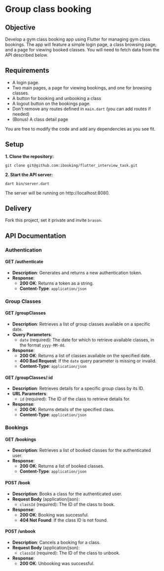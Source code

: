 # Group class booking

## Objective

Develop a gym class booking app using Flutter for managing gym class bookings. The app will feature a simple login page, a class browsing page, and a page for viewing booked classes. You will need to fetch data from the API described below.

## Requirements

- A login page.
- Two main pages, a page for viewing bookings, and one for browsing classes.
- A button for booking and unbooking a class
- A logout button on the bookings page.
- Don't remove any routes defined in `main.dart` (you can add routes if needed)
- (Bonus) A class detail page

You are free to modify the code and add any dependencies as you see fit.

## Setup

**1. Clone the repository:**
```
git clone git@github.com:ibooking/flutter_interview_task.git
```
**2. Start the API server:**
```
dart bin/server.dart
```

The server will be running on http://localhost:8080.

## Delivery
Fork this project, set it private and invite `brason`.

## API Documentation

### Authentication

#### GET /authenticate

- **Description**: Generates and returns a new authentication token.
- **Response**:
  - **200 OK**: Returns a token as a string.
  - **Content-Type**: `application/json`

### Group Classes

#### GET /groupClasses

- **Description**: Retrieves a list of group classes available on a specific date.
- **Query Parameters**:
  - `date` (required): The date for which to retrieve available classes, in the format `yyyy-MM-dd`.
- **Response**:
  - **200 OK**: Returns a list of classes available on the specified date.
  - **400 Bad Request**: If the `date` query parameter is missing or invalid.
  - **Content-Type**: `application/json`

#### GET /groupClasses/:id

- **Description**: Retrieves details for a specific group class by its ID.
- **URL Parameters**:
  - `id` (required): The ID of the class to retrieve details for.
- **Response**:
  - **200 OK**: Returns details of the specified class.
  - **Content-Type**: `application/json`

### Bookings

#### GET /bookings

- **Description**: Retrieves a list of booked classes for the authenticated user.
- **Response**:
  - **200 OK**: Returns a list of booked classes.
  - **Content-Type**: `application/json`

#### POST /book

- **Description**: Books a class for the authenticated user.
- **Request Body** (application/json):
  - `classId` (required): The ID of the class to book.
- **Response**:
  - **200 OK**: Booking was successful.
  - **404 Not Found**: If the class ID is not found.

#### POST /unbook

- **Description**: Cancels a booking for a class.
- **Request Body** (application/json):
  - `classId` (required): The ID of the class to unbook.
- **Response**:
  - **200 OK**: Unbooking was successful.
